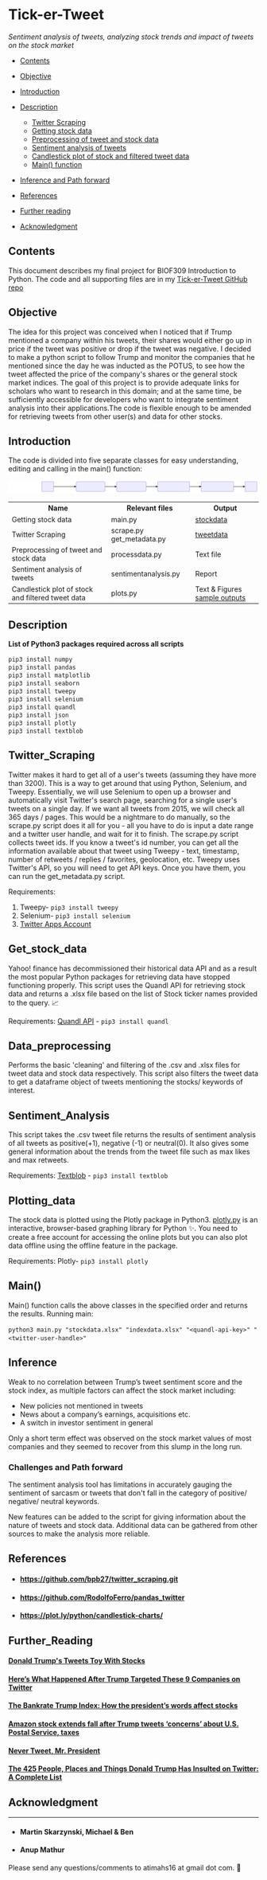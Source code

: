 # Tick-er-Tweet
*Sentiment analysis of tweets, analyzing stock trends and impact of tweets on the stock market*

<!-- TOC -->

- [Contents](#contents)
- [Objective](#objective)
- [Introduction](#introduction)
- [Description](#description)

    - [Twitter Scraping](#twitter_scraping)
    - [Getting stock data](#get_stock_data)
    - [Preprocessing of tweet and stock data](#data_preprocessing)
    - [Sentiment analysis of tweets](#sentiment_analysis)
    - [Candlestick plot of stock and filtered tweet data](#plotting_data)
    - [Main() function](#main)
    
- [Inference and Path forward](#inference)
- [References](#references)
- [Further reading](#further_reading)
- [Acknowledgment](#acknowledgment)    

<!-- /TOC -->

## Contents
This document describes my final project for BIOF309 Introduction to Python. The code and all supporting files are in my [Tick-er-Tweet GitHub repo](https://github.com/shamitashetty/Tick-er-Tweet)

## Objective
The idea for this project was conceived when I noticed that if Trump mentioned a company within his tweets, their shares would either go up in price if the tweet was positive or drop if the tweet was negative. I decided to make a python script to follow Trump and monitor the companies that he mentioned since the day he was inducted as the POTUS, to see how the tweet affected the price of the company's shares or the general stock market indices. 
The goal of this project is to provide adequate links for scholars who want to research in this domain; and at the same time, be sufficiently accessible for developers who want to integrate sentiment analysis into their applications.The code is flexible enough to be amended for retrieving tweets from other user(s) and data for other stocks. 

## Introduction

The code is divided into five separate classes for easy understanding, editing and calling in the main() function:

![Flowchart](https://github.com/shamitashetty/Tick-er-Tweet/blob/master/img/Flowchart-tick-er-tweet-analysis.svg "Flowchart")

<table border="0">
<tr><th>Name</th><th>Relevant files</th><th>Output</th></tr>
<tr><td>Getting stock data </td><td>main.py</td><td> <a href="https://github.com/shamitashetty/Tick-er-Tweet/tree/master/stockdata"> stockdata</a></td></tr>
<tr><td>Twitter Scraping</td><td> scrape.py get_metadata.py</td><td> <a href="https://github.com/shamitashetty/Tick-er-Tweet/tree/master/tweetdata">tweetdata</a></td></tr>
<tr><td>Preprocessing of tweet and stock data  </td><td>processdata.py</td><td> Text file </td></tr>
<tr><td>Sentiment analysis of tweets </td><td>sentimentanalysis.py</td><td>  Report </td></tr>
<tr><td>Candlestick plot of stock and filtered tweet data</td><td>plots.py</td><td> Text & Figures <a href="https://github.com/shamitashetty/Tick-er-Tweet/tree/master/sampleoutputs">sample outputs</a></td></tr>
</table>


## Description 

   **List of Python3 packages required across all scripts**
   
    pip3 install numpy
    pip3 install pandas
    pip3 install matplotlib
    pip3 install seaborn
    pip3 install tweepy
    pip3 install selenium
    pip3 install quandl
    pip3 install json
    pip3 install plotly
    pip3 install textblob
    
    

   ## Twitter_Scraping
   Twitter makes it hard to get all of a user's tweets (assuming they have more than 3200). This is a way to get around that using Python, Selenium, and Tweepy. 
    Essentially, we will use Selenium to open up a browser and automatically visit Twitter's search page, searching for a single user's tweets on a single day. If we want all tweets from 2015, we will check all 365 days / pages. This would be a nightmare to do manually, so the scrape.py script does it all for you - all you have to do is input a date range and a twitter user handle, and wait for it to finish.
    The scrape.py script collects tweet ids. If you know a tweet's id number, you can get all the information available about that tweet using Tweepy - text, timestamp, number of retweets / replies / favorites, geolocation, etc. Tweepy uses Twitter's API, so you will need to get API keys. Once you have them, you can run the get_metadata.py script.
   
   Requirements: 
   1. Tweepy- `pip3 install tweepy`
   2. Selenium- `pip3 install selenium`
   3. [Twitter Apps Account](https://themepacific.com/how-to-generate-api-key-consumer-token-access-key-for-twitter-oauth/994/)
    
   ## Get_stock_data   
   Yahoo! finance has decommissioned their historical data API and as a result the most popular Python packages for retrieving data have stopped functioning properly. This script uses the Quandl API for retrieving stock data and returns a .xlsx file based on the list of Stock ticker names provided to the query. 📈
   
   Requirements: 
   [Quandl API](https://blog.quandl.com/getting-started-with-the-quandl-api) - `pip3 install quandl`
    
   ## Data_preprocessing
   Performs the basic 'cleaning' and filtering of the .csv and .xlsx files for tweet data and stock data respectively. This script also filters the tweet data to get a dataframe object of tweets mentioning the stocks/ keywords of interest.
    
   ## Sentiment_Analysis
   This script takes the .csv tweet file returns the results of sentiment analysis of all tweets as positive(+1), negative (-1) or neutral(0). It also gives some general information about the trends from the tweet file such as max likes and max retweets.
   
   Requirements:
   [Textblob](https://textblob.readthedocs.io/en/dev/) - `pip3 install textblob`
    
   ## Plotting_data
   The stock data is plotted using the Plotly package in Python3. [plotly.py](https://plot.ly/d3-js-for-python-and-pandas-charts/) is an interactive, browser-based graphing library for Python :sparkles:. You need to create a free account for accessing the online plots but you can also plot data offline using the offline feature in the package.
   
   Requirements: 
    Plotly- `pip3 install plotly`
    
   ## Main()
   Main() function calls the above classes in the specified order and returns the results.
   Running main: 
   
   `python3 main.py "stockdata.xlsx" "indexdata.xlsx" "<quandl-api-key>" "<twitter-user-handle>"`
    
## Inference
   Weak to no correlation between Trump’s tweet sentiment score and the stock index, as multiple factors can affect the stock market including:  
   
   - New policies not mentioned in tweets
   - News about a company’s earnings, acquisitions etc.
   - A switch in investor sentiment in general
   
   Only a short term effect was observed on the stock market values of most companies and they seemed to recover from this slump in the long run.
   
   
 ### **Challenges and Path forward**
  
The sentiment analysis tool has limitations in accurately gauging the sentiment of sarcasm or tweets that don't fall in the category of positive/ negative/ neutral keywords.
   
New features can be added to the script for giving information about the nature of tweets and stock data. Additional data can be gathered from other sources to make the analysis more reliable.

## References 

* #### https://github.com/bpb27/twitter_scraping.git
* #### https://github.com/RodolfoFerro/pandas_twitter
* #### https://plot.ly/python/candlestick-charts/

## Further_Reading
#### [Donald Trump's Tweets Toy With Stocks]( http://fortune.com/2018/04/07/donald-trump-tweets-stock-market/)
#### [Here’s What Happened After Trump Targeted These 9 Companies on Twitter]( https://studentloanhero.com/featured/donald-trump-tweets-targeted-companies/)
#### [The Bankrate Trump Index: How the president’s words affect stocks]( https://www.bankrate.com/investing/the-bankrate-trump-index-how-the-presidents-words-affect-stocks/)
#### [Amazon stock extends fall after Trump tweets ‘concerns’ about U.S. Postal Service, taxes]( https://www.marketwatch.com/story/amazon-shares-keep-falling-after-trump-tweets-concerns-about-us-postal-service-taxes-2018-03-29)
#### [Never Tweet, Mr. President]( https://fivethirtyeight.com/features/never-tweet-mr-president/)
#### [The 425 People, Places and Things Donald Trump Has Insulted on Twitter: A Complete List]( https://www.nytimes.com/interactive/2016/01/28/upshot/donald-trump-twitter-insults.html?mcubz=3&amp;_r=0)


## Acknowledgment
------------
* #### Martin Skarzynski, Michael & Ben
* #### Anup Mathur

Please send any questions/comments to atimahs16 at gmail dot com.  📢

